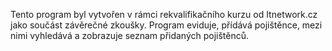 Tento program byl vytvořen v rámci rekvalifikačního kurzu od Itnetwork.cz jako součást závěrečné zkoušky. 
Program eviduje, přídává pojištěnce, mezi nimi vyhledává a zobrazuje seznam přidaných pojištěnců.
